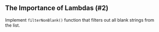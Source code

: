 ## The Importance of Lambdas (#2)

Implement `filterNonBlank()` function that filters out all blank
strings from the list.